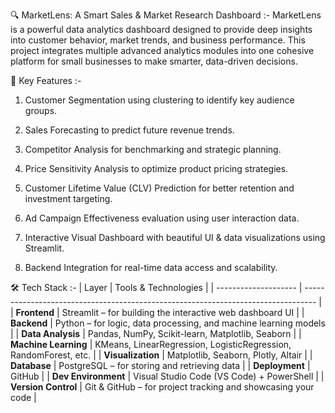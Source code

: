 🔍 MarketLens: A Smart Sales & Market Research Dashboard :-
MarketLens is a powerful data analytics dashboard designed to provide deep insights into customer behavior, market trends, and business performance. This project integrates multiple advanced analytics modules into one cohesive platform for small businesses to make smarter, data-driven decisions.


🎯 Key Features :-
1. Customer Segmentation using clustering to identify key audience groups.

2. Sales Forecasting to predict future revenue trends.

3. Competitor Analysis for benchmarking and strategic planning.

4. Price Sensitivity Analysis to optimize product pricing strategies.

5. Customer Lifetime Value (CLV) Prediction for better retention and investment targeting.

6. Ad Campaign Effectiveness evaluation using user interaction data.

7. Interactive Visual Dashboard with beautiful UI & data visualizations using Streamlit.

8. Backend Integration for real-time data access and scalability.


🛠️ Tech Stack :-
| Layer                | Tools & Technologies                                                              |
| -------------------- | --------------------------------------------------------------------------------- |
| **Frontend**         | Streamlit – for building the interactive web dashboard UI                         |
| **Backend**          | Python – for logic, data processing, and machine learning models                  |
| **Data Analysis**    | Pandas, NumPy, Scikit-learn, Matplotlib, Seaborn                                  |
| **Machine Learning** | KMeans, LinearRegression, LogisticRegression, RandomForest, etc.                  |
| **Visualization**    | Matplotlib, Seaborn, Plotly, Altair                                               |
| **Database**         | PostgreSQL – for storing and retrieving data                                      |
| **Deployment**       | GitHub                                                                            |
| **Dev Environment**  | Visual Studio Code (VS Code) + PowerShell                                         |
| **Version Control**  | Git & GitHub – for project tracking and showcasing your code                      |

   
